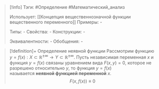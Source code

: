 > [!info]
> Тэги: #Определение #Математический_анализ   
> 
> Использует: [[Концепция вещественнозначной функции вещественного переменного]]
> Примеры: *-*
> 
> Типы: *-*
> Свойства: *-*
> Конструкции: *-*
> 
> Эквивалентности: *-*
> Обобщения: *-*

> [!definition]+ Определение неявной функции
> Рассмотрим функцию $y = f(x):X \subset \mathbb{R^{\pm\infty}}\rightarrow Y \subset \mathbb{R^{\pm\infty}}$. Пусть независимая переменная $x$ и функция $y=f(x)$ связаны уравнением вида $F(x,y)=0$, которое не разрешено относительно $y$, то функция $y=f(x)$ называется **неявной функцией переменной** $x$.$$F(x,f(x)) \equiv 0$$